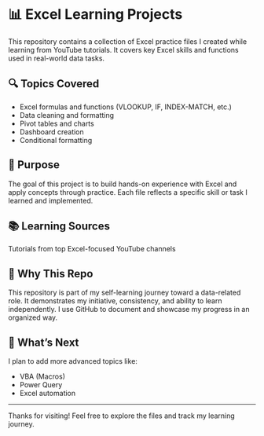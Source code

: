 # 📊 Excel Learning Projects

This repository contains a collection of Excel practice files I created while learning from YouTube tutorials. It covers key Excel skills and functions used in real-world data tasks.

## 🔍 Topics Covered
- Excel formulas and functions (VLOOKUP, IF, INDEX-MATCH, etc.)
- Data cleaning and formatting
- Pivot tables and charts
- Dashboard creation
- Conditional formatting

## 🎯 Purpose
The goal of this project is to build hands-on experience with Excel and apply concepts through practice. Each file reflects a specific skill or task I learned and implemented.

## 📚 Learning Sources
Tutorials from top Excel-focused YouTube channels

## 🚀 Why This Repo
This repository is part of my self-learning journey toward a data-related role. It demonstrates my initiative, consistency, and ability to learn independently. I use GitHub to document and showcase my progress in an organized way.

## 🔄 What’s Next
I plan to add more advanced topics like:
- VBA (Macros)
- Power Query
- Excel automation

---

Thanks for visiting! Feel free to explore the files and track my learning journey.
